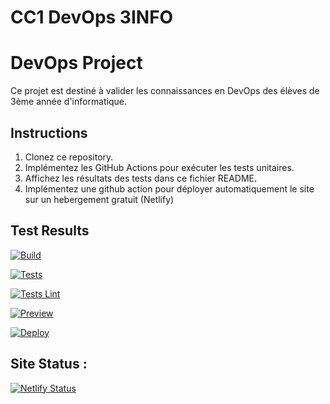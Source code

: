 # CC1 DevOps 3INFO


# DevOps Project

Ce projet est destiné à valider les connaissances en DevOps des élèves de 3ème année d'informatique.

## Instructions

1. Clonez ce repository.
2. Implémentez les GitHub Actions pour exécuter les tests unitaires.
3. Affichez les résultats des tests dans ce fichier README.
4. Implémentez une github action pour déployer automatiquement le site sur un hebergement gratuit (Netlify)

## Test Results

[![Build](https://github.com/nattther/CC1-DEVOPS-3INFO-Nathan-Tournant/actions/workflows/Build.yml/badge.svg)](https://github.com/nattther/CC1-DEVOPS-3INFO-Nathan-Tournant/actions/workflows/Build.yml)


[![Tests](https://github.com/nattther/CC1-DEVOPS-3INFO-Nathan-Tournant/actions/workflows/AppTest.yml/badge.svg)](https://github.com/nattther/CC1-DEVOPS-3INFO-Nathan-Tournant/actions/workflows/AppTest.yml)

[![Tests Lint ](https://github.com/nattther/CC1-DEVOPS-3INFO-Nathan-Tournant/actions/workflows/Lint.yml/badge.svg)](https://github.com/nattther/CC1-DEVOPS-3INFO-Nathan-Tournant/actions/workflows/Lint.yml)

[![Preview](https://github.com/nattther/CC1-DEVOPS-3INFO-Nathan-Tournant/actions/workflows/Previews.yml/badge.svg)](https://github.com/nattther/CC1-DEVOPS-3INFO-Nathan-Tournant/actions/workflows/Previews.yml)


[![Deploy](https://github.com/nattther/CC1-DEVOPS-3INFO-Nathan-Tournant/actions/workflows/Deploy.yml/badge.svg)](https://github.com/nattther/CC1-DEVOPS-3INFO-Nathan-Tournant/actions/workflows/Deploy.yml)


## Site Status : 

[![Netlify Status](https://api.netlify.com/api/v1/badges/185c7d93-1dbb-4fdc-ae75-a75ca6a63c86/deploy-status)](https://app.netlify.com/sites/venerable-platypus-edcb09/deploys)

